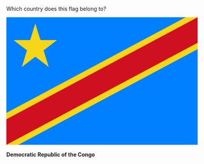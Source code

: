 Which country does this flag belong to?

![Flag of Democratic Republic of the Congo](images/Flag_of_the_Democratic_Republic_of_the_Congo_(3-2).svg)
<!--question-->
**Democratic Republic of the Congo**